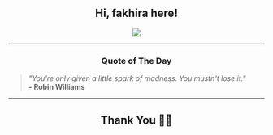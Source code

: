 <h2 align="center"> Hi, fakhira here!</h2>

<p align="center">
<a href="https://github.com/fakhiralkda" alt="github streak"><img src="https://dvst-streak.herokuapp.com/?user=fakhiralkda&theme=tokyonight&fire=DD472C"></a>
</p>

<hr>
<h3 align="center">Quote of The Day</h3>
<p align="center">
<blockquote>
<i>"You're only given a little spark of madness. You mustn't lose it."</i>
<br>
<b>- Robin Williams</b>
</blockquote>
</p>


<hr>
<h2 align="center">Thank You 🙏🏼</h2>
